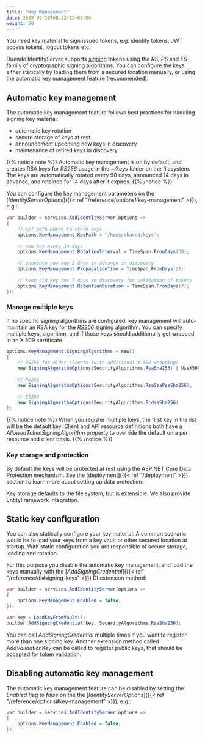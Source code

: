 ```yaml
---
title: "Key Management"
date: 2020-09-10T08:22:12+02:00
weight: 50
---
```


You need key material to sign issued tokens, e.g. identity tokens, JWT access tokens, logout tokens etc.

Duende IdentityServer supports [signing](https://tools.ietf.org/html/rfc7515) tokens using the *RS*, *PS* and *ES* family of cryptographic signing algorithms. You can configure the keys either statically by loading them from a secured location manually, or using the automatic key management feature (recommended).

## Automatic key management
The automatic key management feature follows best practices for handling signing key material:

* automatic key rotation
* secure storage of keys at rest
* announcement upcoming new keys in discovery
* maintenance of retired keys in discovery

{{% notice note %}}
Automatic key management is on by default, and creates RSA keys for *RS256* usage in the *~/keys* folder on the filesystem.
The keys are automatically rotated every 90 days, announced 14 days in advance, and retained for 14 days after it expires.
{{% /notice %}}

You can configure the key management parameters on the [*IdentityServerOptions*]({{< ref "/reference/options#key-management" >}}), e.g.:

```cs
var builder = services.AddIdentityServer(options =>
{
    // set path where to store keys
    options.KeyManagement.KeyPath = "/home/shared/keys";
    
    // new key every 30 days
    options.KeyManagement.RotationInterval = TimeSpan.FromDays(30);
    
    // announce new key 2 days in advance in discovery
    options.KeyManagement.PropagationTime = TimeSpan.FromDays(2);
    
    // keep old key for 7 days in discovery for validation of tokens
    options.KeyManagement.RetentionDuration = TimeSpan.FromDays(7);
});
```

### Manage multiple keys
If no specific signing algorithms are configured, key management will auto-maintain an RSA key for the *RS256* signing algorithm. You can specify multiple keys, algorithm, and if those keys should additionally get wrapped in an X.509 certificate.

```cs
options.KeyManagement.SigningAlgorithms = new[]
{
    // RS256 for older clients (with additional X.509 wrapping)
    new SigningAlgorithmOptions(SecurityAlgorithms.RsaSha256) { UseX509Certificate = true },
    
    // PS256
    new SigningAlgorithmOptions(SecurityAlgorithms.RsaSsaPssSha256),
    
    // ES256
    new SigningAlgorithmOptions(SecurityAlgorithms.EcdsaSha256)
};
```

{{% notice note %}}
When you register multiple keys, the first key in the list will be the default key. Client and API resource definitions both have a *AllowedTokenSigningAlgorithm* property to override the default on a per resource and client basis.
{{% /notice %}}

### Key storage and protection
By default the keys will be protected at rest using the ASP.NET Core Data Protection mechanism. See the [deployment]({{< ref "/deployment" >}}) section to learn more about setting up data protection.

Key storage defaults to the file system, but is extensible. We also provide EntityFramework integration.

## Static key configuration
You can also statically configure your key material. A common scenario would be to load your keys from a key vault or other secured location at startup. With static configuration you are responsible of secure storage, loading and rotation.

For this purpose you disable the automatic key management, and load the keys manually with the [*AddSigningCredential*]({{< ref "/reference/di#signing-keys" >}}) DI extension method:

```cs
var builder = services.AddIdentityServer(options =>
{  
    options.KeyManagement.Enabled = false;
});

var key = LoadKeyFromVault();
builder.AddSigningCredential(key, SecurityAlgorithms.RsaSha256);
```

You can call *AddSigningCredential* multiple times if you want to register more than one signing key. Another extension method called *AddValidationKey* can be called to register public keys, that should be accepted for token validation.

## Disabling automatic key management
The automatic key management feature can be disabled by setting the *Enabled* flag to *false* on the the [*IdentityServerOptions*]({{< ref "/reference/options#key-management" >}}), e.g.:

```cs
var builder = services.AddIdentityServer(options =>
{
    options.KeyManagement.Enabled = false;
});
```
